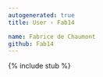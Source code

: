 ```yaml
---
autogenerated: true
title: User › Fab14

name: Fabrice de Chaumont
github: Fab14
---
```


{% include stub %}
